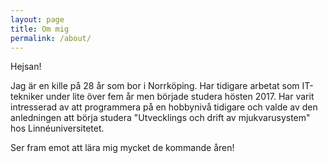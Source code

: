 ```yaml
---
layout: page
title: Om mig
permalink: /about/
---
```



Hejsan!

Jag är en kille på 28 år som bor i Norrköping. Har tidigare arbetat som IT-tekniker under lite över fem år men började studera hösten 2017. 
Har varit intresserad av att programmera på en hobbynivå tidigare och valde av den anledningen att börja studera "Utvecklings och drift av mjukvarusystem" hos Linnéuniversitetet.

Ser fram emot att lära mig mycket de kommande åren!
